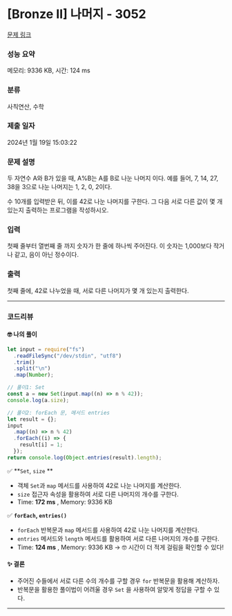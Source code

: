 # [Bronze II] 나머지 - 3052

[문제 링크](https://www.acmicpc.net/problem/3052)

### 성능 요약

메모리: 9336 KB, 시간: 124 ms

### 분류

사칙연산, 수학

### 제출 일자

2024년 1월 19일 15:03:22

### 문제 설명

<p>두 자연수 A와 B가 있을 때, A%B는 A를 B로 나눈 나머지 이다. 예를 들어, 7, 14, 27, 38을 3으로 나눈 나머지는 1, 2, 0, 2이다. </p>

<p>수 10개를 입력받은 뒤, 이를 42로 나눈 나머지를 구한다. 그 다음 서로 다른 값이 몇 개 있는지 출력하는 프로그램을 작성하시오.</p>

### 입력

 <p>첫째 줄부터 열번째 줄 까지 숫자가 한 줄에 하나씩 주어진다. 이 숫자는 1,000보다 작거나 같고, 음이 아닌 정수이다.</p>

### 출력

 <p>첫째 줄에, 42로 나누었을 때, 서로 다른 나머지가 몇 개 있는지 출력한다.</p>

---

### 코드리뷰

#### 🤓 나의 풀이

```js
let input = require("fs")
  .readFileSync("/dev/stdin", "utf8")
  .trim()
  .split("\n")
  .map(Number);

// 풀이1: Set
const a = new Set(input.map((n) => n % 42));
console.log(a.size);

// 풀이2: forEach 문, 메서드 entries
let result = {};
input
  .map((n) => n % 42)
  .forEach((i) => {
    result[i] = 1;
  });
return console.log(Object.entries(result).length);
```

✅ **`Set`, `size` **

- 객체 `Set`과 `map` 메서드를 사용하여 42로 나눈 나머지를 계산한다.
- `size` 접근자 속성을 활용하여 서로 다른 나머지의 개수를 구한다.
- Time: **172 ms** , Memory: 9336 KB

✅ **`forEach`, `entries()`**

- `forEach` 반복문과 `map` 메서드를 사용하여 42로 나눈 나머지를 계산한다.
- `entries` 메서드와 `length` 메서드를 활용하여 서로 다른 나머지의 개수를 구한다.
- Time: **124 ms** , Memory: 9336 KB -> 🤓 시간이 더 적게 걸림을 확인할 수 있다!

#### ✨ 결론

- 주어진 수들에서 서로 다른 수의 개수를 구할 경우 `for` 반복문을 활용해 계산하자.
- 반복문을 활용한 풀이법이 어려울 경우 `Set` 을 사용하여 알맞게 정답을 구할 수 있다.

---
